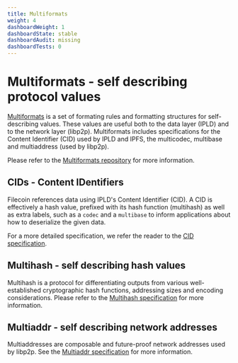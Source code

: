 ```yaml
---
title: Multiformats
weight: 4
dashboardWeight: 1
dashboardState: stable
dashboardAudit: missing
dashboardTests: 0
---
```


# Multiformats - self describing protocol values

[Multiformats](https://multiformats.io/) is a set of formating rules and formatting structures for self-describing values. These values are useful both to the data layer (IPLD) and to the network layer (libp2p). Multiformats includes specifications for the Content Identifier (CID) used by IPLD and IPFS, the multicodec, multibase and multiaddress (used by libp2p).

Please refer to the [Multiformats repository](https://github.com/multiformats) for more information.

## CIDs - Content IDentifiers

Filecoin references data using IPLD's Content Identifier (CID).
A CID is effectively a hash value, prefixed with its hash function (multihash) as well as extra labels, such as a `codec` and a `multibase` to inform applications about how to deserialize the given data.

For a more detailed specification, we refer the reader to the
[CID specification](https://github.com/multiformats/cid).

## Multihash - self describing hash values

Multihash is a protocol for differentiating outputs from various well-established cryptographic hash functions, addressing sizes and encoding considerations. Please refer to the [Multihash specification](https://github.com/multiformats/multihash) for more information.

## Multiaddr - self describing network addresses

Multiaddresses are composable and future-proof network addresses used by libp2p. See the [Multiaddr specification](https://github.com/multiformats/multiaddr) for more information.
